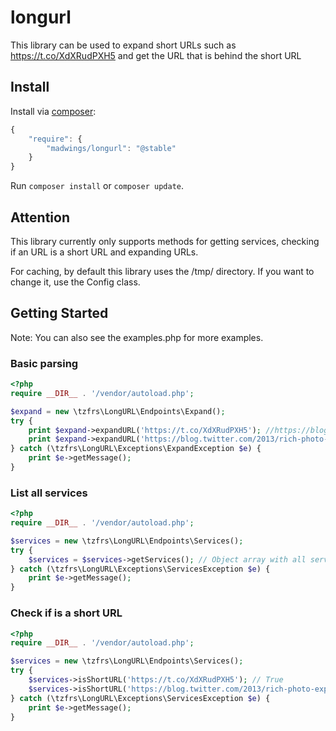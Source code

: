 # longurl

This library can be used to expand short URLs such as https://t.co/XdXRudPXH5 and get the URL that is behind the short URL

## Install

Install via [composer](https://getcomposer.org):

```javascript
{
    "require": {
        "madwings/longurl": "@stable"
    }
}
```

Run `composer install` or `composer update`.

## Attention

This library currently only supports methods for getting services, checking if an URL is a short URL and expanding URLs.

For caching, by default this library uses the /tmp/ directory. If you want to change it, use the Config class.

## Getting Started

Note: You can also see the examples.php for more examples.

### Basic parsing

```php
<?php
require __DIR__ . '/vendor/autoload.php';

$expand = new \tzfrs\LongURL\Endpoints\Expand();
try {
    print $expand->expandURL('https://t.co/XdXRudPXH5'); //https://blog.twitter.com/2013/rich-photo-experience-now-in-embedded-tweets-3
    print $expand->expandURL('https://blog.twitter.com/2013/rich-photo-experience-now-in-embedded-tweets-3'); //https://blog.twitter.com/2013/rich-photo-experience-now-in-embedded-tweets-3
} catch (\tzfrs\LongURL\Exceptions\ExpandException $e) {
    print $e->getMessage();
}
```

### List all services

```php
<?php
require __DIR__ . '/vendor/autoload.php';

$services = new \tzfrs\LongURL\Endpoints\Services();
try {
    $services = $services->getServices(); // Object array with all services
} catch (\tzfrs\LongURL\Exceptions\ServicesException $e) {
    print $e->getMessage();
}
```

### Check if is a short URL

```php
<?php
require __DIR__ . '/vendor/autoload.php';

$services = new \tzfrs\LongURL\Endpoints\Services();
try {
    $services->isShortURL('https://t.co/XdXRudPXH5'); // True
    $services->isShortURL('https://blog.twitter.com/2013/rich-photo-experience-now-in-embedded-tweets-3'); // False
} catch (\tzfrs\LongURL\Exceptions\ServicesException $e) {
    print $e->getMessage();
}
```